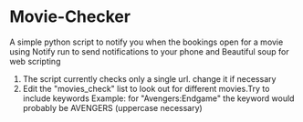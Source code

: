 # Movie-Checker
A simple python script to notify you when the bookings open for a movie
using Notify run to send notifications to your phone and Beautiful soup 
for web scripting
1) The script currently checks only a single url. change it if necessary
2) Edit the "movies_check" list to look out for different movies.Try to include keywords 
Example: for "Avengers:Endgame" the keyword would probably be AVENGERS (uppercase necessary)
